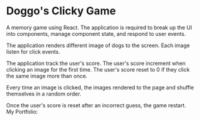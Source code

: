 # Doggo's Clicky Game




A memory game using React. The application is required to break up the UI into components, manage component state, and respond to user events.

The application renders different image of dogs to the screen. Each image listen for click events.

The application track the user's score. The user's score increment when clicking an image for the first time. The user's score reset to 0 if they click the same image more than once.

Every time an image is clicked, the images rendered to the page and shuffle themselves in a random order.

Once the user's score is reset after an incorrect guess, the game restart.
My Portfolio: 
